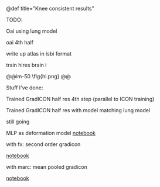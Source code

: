 @def title="Knee consistent results"

TODO:

Oai using lung model

oai 4th half

write up atlas in isbi format

train hires brain
i

@@im-50 \fig{hi.png} @@

Stuff I've done:

Trained GradICON half res 4th step (parallel to ICON training)



Trained GradICON half res with model matching lung model

still going

MLP as deformation model
[notebook](https://colab.research.google.com/drive/1q3va4n7koVFYNsg-mRudaI90nq8kEDLa)

with fx: second order gradicon

[notebook](https://colab.research.google.com/drive/1iMxl3iNuMZkaas9OfAgpyIoxSYwEQbvB?usp=sharing)

with marc: mean pooled gradicon

[notebook](https://colab.research.google.com/drive/1iMxl3iNuMZkaas9OfAgpyIoxSYwEQbvB?usp=sharing)
